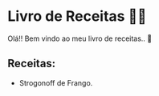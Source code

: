 # Livro de Receitas :man_cook:

Olá!! Bem vindo ao meu livro de receitas.. :wave:

## Receitas:
- Strogonoff de Frango.